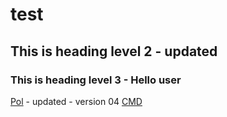 # test
## This is heading level 2 - updated
### This is heading level 3 - Hello user

[Pol](./pol.md) - updated - version 04
[CMD](./cmd.sh)
